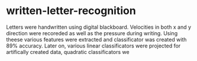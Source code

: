# written-letter-recognition
Letters were handwritten using digital blackboard. Velocities in both x and y direction were recoreded as well as the pressure during writing. Using theese various features were extracted and classificator was created with 89% accuracy. Later on, various linear classificators were projected for artifically created data, quadratic classificators we
